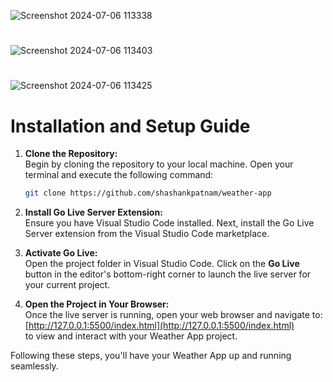 ![Screenshot 2024-07-06 113338](https://github.com/LokeshKumar710/Weather-App/assets/139546242/a034e6c5-cccb-4455-83e2-7dd9c2d31847)

#

![Screenshot 2024-07-06 113403](https://github.com/LokeshKumar710/Weather-App/assets/139546242/502fac19-21eb-4c27-8c7d-814270728e76)

# 
![Screenshot 2024-07-06 113425](https://github.com/LokeshKumar710/Weather-App/assets/139546242/cdbae321-5269-47a0-adca-6a6d59073253)




# Installation and Setup Guide

1. **Clone the Repository:**
   <br>
    Begin by cloning the repository to your local machine. Open your terminal and execute the following command:  
    ```sh
    git clone https://github.com/shashankpatnam/weather-app
    ```

3. **Install Go Live Server Extension:**
   <br>
    Ensure you have Visual Studio Code installed. Next, install the Go Live Server extension from the Visual Studio Code marketplace.

5. **Activate Go Live:**
   <br>
    Open the project folder in Visual Studio Code. Click on the **Go Live** button in the editor's bottom-right corner to launch the live server for your current project.

7. **Open the Project in Your Browser:**
   <br>
    Once the live server is running, open your web browser and navigate to:  
    [http://127.0.0.1:5500/index.html](http://127.0.0.1:5500/index.html)  
    to view and interact with your Weather App project.

Following these steps, you'll have your Weather App up and running seamlessly.
